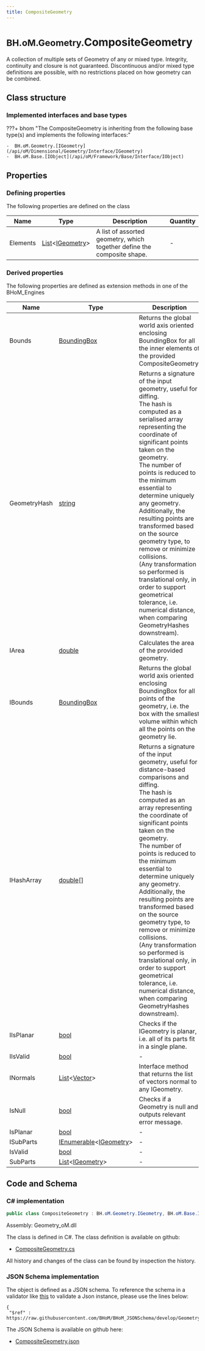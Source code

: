 ```yaml
---
title: CompositeGeometry
---
```


# <small>BH.oM.Geometry.</small>**CompositeGeometry**

A collection of multiple sets of Geometry of any or mixed type. Integrity, continuity and closure is not guaranteed. Discontinuous and/or mixed type definitions are possible, with no restrictions placed on how geometry can be combined.

## Class structure

### Implemented interfaces and base types

???+ bhom "The CompositeGeometry is inheriting from the following base type(s) and implements the following interfaces:"

    -  BH.oM.Geometry.[IGeometry](/api/oM/Dimensional/Geometry/Interface/IGeometry)
    -  BH.oM.Base.[IObject](/api/oM/Framework/Base/Interface/IObject)


## Properties



### Defining properties

The following properties are defined on the class

| Name             | Type             | Description      | Quantity         |
|------------------|------------------|------------------|------------------|
| Elements | [List](https://learn.microsoft.com/en-us/dotnet/api/System.Collections.Generic.List-1?view=netstandard-2.0)&lt;[IGeometry](/api/oM/Dimensional/Geometry/Interface/IGeometry)&gt; | A list of assorted geometry, which together define the composite shape. | - |


### Derived properties

The following properties are defined as extension methods in one of the BHoM_Engines

| Name             | Type             | Description      | Quantity         | Engine           |
|------------------|------------------|------------------|------------------|------------------|
| Bounds | [BoundingBox](/api/oM/Dimensional/Geometry/Misc/BoundingBox) | Returns the global world axis oriented enclosing BoundingBox for all the inner elements of the provided CompositeGeometry. | - | Geometry_Engine |
| GeometryHash | [string](https://learn.microsoft.com/en-us/dotnet/api/System.String?view=netstandard-2.0) | Returns a signature of the input geometry, useful for diffing.<br>The hash is computed as a serialised array representing the coordinate of significant points taken on the geometry.<br>The number of points is reduced to the minimum essential to determine uniquely any geometry.<br>Additionally, the resulting points are transformed based on the source geometry type, to remove or minimize collisions.<br>(Any transformation so performed is translational only, in order to support geometrical tolerance, i.e. numerical distance, when comparing GeometryHashes downstream). | - | Geometry_Engine |
| IArea | [double](https://learn.microsoft.com/en-us/dotnet/api/System.Double?view=netstandard-2.0) | Calculates the area of the provided geometry. | [Area](/api/oM/Dimensional/Quantities/Attributes/Area) [m²] | Geometry_Engine |
| IBounds | [BoundingBox](/api/oM/Dimensional/Geometry/Misc/BoundingBox) | Returns the global world axis oriented enclosing BoundingBox for all points of the geometry, i.e. the box with the smallest volume within which all the points on the geometry lie. | - | Geometry_Engine |
| IHashArray | [double](https://learn.microsoft.com/en-us/dotnet/api/System.Double?view=netstandard-2.0)[] | Returns a signature of the input geometry, useful for distance-based comparisons and diffing.<br>The hash is computed as an array representing the coordinate of significant points taken on the geometry.<br>The number of points is reduced to the minimum essential to determine uniquely any geometry.<br>Additionally, the resulting points are transformed based on the source geometry type, to remove or minimize collisions.<br>(Any transformation so performed is translational only, in order to support geometrical tolerance, i.e. numerical distance, when comparing GeometryHashes downstream). | - | Geometry_Engine |
| IIsPlanar | [bool](https://learn.microsoft.com/en-us/dotnet/api/System.Boolean?view=netstandard-2.0) | Checks if the IGeometry is planar, i.e. all of its parts fit in a single plane. | - | Geometry_Engine |
| IIsValid | [bool](https://learn.microsoft.com/en-us/dotnet/api/System.Boolean?view=netstandard-2.0) | - | - | Geometry_Engine |
| INormals | [List](https://learn.microsoft.com/en-us/dotnet/api/System.Collections.Generic.List-1?view=netstandard-2.0)&lt;[Vector](/api/oM/Dimensional/Geometry/Vector/Vector)&gt; | Interface method that returns the list of vectors normal to any IGeometry. | - | Geometry_Engine |
| IsNull | [bool](https://learn.microsoft.com/en-us/dotnet/api/System.Boolean?view=netstandard-2.0) | Checks if a Geometry is null and outputs relevant error message. | - | Geometry_Engine |
| IsPlanar | [bool](https://learn.microsoft.com/en-us/dotnet/api/System.Boolean?view=netstandard-2.0) | - | - | Geometry_Engine |
| ISubParts | [IEnumerable](https://learn.microsoft.com/en-us/dotnet/api/System.Collections.Generic.IEnumerable-1?view=netstandard-2.0)&lt;[IGeometry](/api/oM/Dimensional/Geometry/Interface/IGeometry)&gt; | - | - | Geometry_Engine |
| IsValid | [bool](https://learn.microsoft.com/en-us/dotnet/api/System.Boolean?view=netstandard-2.0) | - | - | Geometry_Engine |
| SubParts | [List](https://learn.microsoft.com/en-us/dotnet/api/System.Collections.Generic.List-1?view=netstandard-2.0)&lt;[IGeometry](/api/oM/Dimensional/Geometry/Interface/IGeometry)&gt; | - | - | Geometry_Engine |


## Code and Schema

### C# implementation

``` C# title="C#"
public class CompositeGeometry : BH.oM.Geometry.IGeometry, BH.oM.Base.IObject
```

Assembly: Geometry_oM.dll

The class is defined in C#. The class definition is available on github:

- [CompositeGeometry.cs](https://github.com/BHoM/BHoM/blob/develop/Geometry_oM/Misc\CompositeGeometry.cs)

All history and changes of the class can be found by inspection the history.
### JSON Schema implementation

The object is defined as a JSON schema. To reference the schema in a validator like [this](https://www.jsonschemavalidator.net/) to validate a Json instance, please use the lines below:

``` { .json .copy .select } title="JSON Schema"
{
 "$ref" : https://raw.githubusercontent.com/BHoM/BHoM_JSONSchema/develop/Geometry_oM/CompositeGeometry.json}
```

The JSON Schema is available on github here:

- [CompositeGeometry.json](https://github.com/BHoM/BHoM_JSONSchema/blob/develop/Geometry_oM/CompositeGeometry.json)
